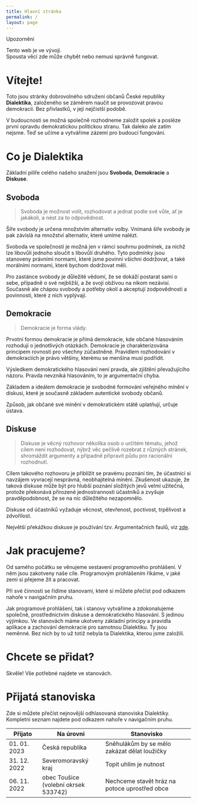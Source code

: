 ```yaml
---
title: Hlavní stránka
permalink: /
layout: page
---
```


<div class="alert error px-8 py-1 mb-8">
  <p class="title">Upozornění</p>
  <p>
    Tento web je ve vývoji.<br/>
    Spousta věcí zde může chybět nebo nemusí správně fungovat.
  </p>
</div>
      
# Vítejte!

Toto jsou stránky dobrovolného sdružení občanů České republiky **Dialektika**, založeného se záměrem naučit se provozovat pravou demokracii. Bez přívlastků, v její nejčistší podobě.

V budoucnosti se možná společně rozhodneme založit spolek a posléze první opravdu demokratickou politickou stranu. Tak daleko ale zatím nejsme. Teď se učíme a vytváříme zázemí pro budoucí fungování.

# Co je Dialektika

Základní pilíře celého našeho snažení jsou **Svoboda**, **Demokracie** a **Diskuse**.

## Svoboda

> Svoboda je možnost volit, rozhodovat a jednat podle své vůle, ať je jakákoli, a nést za to odpovědnost.

Šíře svobody je určena množstvím alternativ volby. Vnímaná šíře svobody je pak závislá na množství alternativ, které umíme nalézt.

Svoboda ve společnosti je možná jen v rámci souhrnu podmínek, za nichž lze libovůli jednoho sloučit s libovůlí druhého. Tyto podmínky jsou stanoveny právními normami, které jsme povinni všichni dodržovat, a také morálními normami, které bychom dodržovat měli.

Pro zastánce svobody je důležité vědomí, že se dokáží postarat sami o sebe, případně o své nejbližší, a že svojí obživou na nikom nezávisí. Současně ale chápou svobody a potřeby okolí a akceptují zodpovědnosti a povinnosti, které z nich vyplývají.

## Demokracie

> Demokracie je forma vlády.

Prvotní formou demokracie je přímá demokracie, kde občané hlasováním rozhodují o jednotlivých otázkách. Demokracie je charakterizována principem rovnosti pro všechny zúčastněné. Pravidlem rozhodování v demokraciích je právo většiny, kterému se menšina musí podřídit.

Výsledkem demokratického hlasování není pravda, ale zjištění převažujícího názoru. Pravda nevzniká hlasováním, to je argumentační chyba.

Základem a ideálem demokracie je svobodné formování veřejného mínění v diskusi, které je současně základem autentické svobody občanů.

Způsob, jak občané své mínění v demokratickém státě uplatňují, určuje ústava.

## Diskuse

> Diskuse je věcný rozhovor několika osob o určitém tématu, jehož cílem není rozhodovat, nýbrž věc pečlivě rozebrat z různých stránek, shromáždit argumenty a případně připravit půdu pro racionální rozhodnutí.

Cílem takového rozhovoru je přiblížit se pravému poznání tím, že účastníci si navzájem vyvracejí nesprávná, neobhajitelná mínění. Zkušenost ukazuje, že taková diskuse může být pro hlubší poznání složitých jevů velmi užitečná, protože překonává přirozené jednostrannosti účastníků a zvyšuje pravděpodobnost, že se na nic důležitého nezapomnělo.

Diskuse od účastníků vyžaduje věcnost, otevřenost, poctivost, trpělivost a zdvořilost.

Největší překážkou diskuse je používání tzv. Argumentačních faulů, viz <a href="http://www.obcanskevzdelavani.cz/work/ke-stazeni/argumentacni-fauly-A3-barva.pdf" target="_blank">zde</a>.

# Jak pracujeme?

Od samého počátku se věnujeme sestavení programového prohlášení. V něm jsou zakotveny naše cíle. Programovým prohlášením říkáme, v jaké zemi si přejeme žít a pracovat.

Při své činnosti se řídíme stanovami, které si můžete přečíst pod odkazem nahoře v navigačním pruhu.

Jak programové prohlášení, tak i stanovy vytváříme a zdokonalujeme společně, prostřednictvím diskuse a demokratického hlasování. S jedinou výjimkou. Ve stanovách máme ukotveny základní principy a pravidla aplikace a zachování demokracie pro samotnou Dialektiku. Ty jsou neměnné. Bez nich by to už totiž nebyla ta Dialektika, kterou jsme založili.

# Chcete se přidat?

Skvěle! Vše potřebné najdete ve stanovách.

# Přijatá stanoviska

Zde si můžete přečíst nejnovější odhlasovaná stanoviska Dialektiky. Kompletní seznam najdete pod odkazem nahoře v navigačním pruhu.

<div class="overflow-x-auto">
<table class="table table-auto">
  <thead>
    <tr>
      <th>Přijato</th>
      <th>Na úrovni</th>
      <th>Stanovisko</th>
    </tr>
  </thead>
  <tbody>
    <tr>
      <td>01. 01. 2023</td>
      <td>Česká republika</td>
      <td>Sněhulákům by se mělo zakázat dělat loužičky</td>
    </tr>
    <tr>
      <td>31. 12. 2022</td>
      <td>Severomoravský kraj</td>
      <td>Topit uhlím je nutnost</td>
    </tr>
    <tr>
      <td>06. 11. 2022</td>
      <td>obec Toušice<br/>(volební okrsek 533742)</td>
      <td>Nechceme stavět hráz na potoce uprostřed obce</td>
    </tr>
    
  </tbody>
</table>

</div>